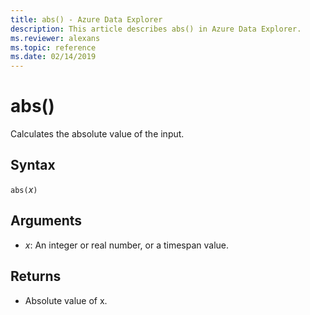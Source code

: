 ```yaml
---
title: abs() - Azure Data Explorer
description: This article describes abs() in Azure Data Explorer.
ms.reviewer: alexans
ms.topic: reference
ms.date: 02/14/2019
---
```

# abs()

Calculates the absolute value of the input.  

## Syntax

`abs(`*x*`)`

## Arguments

* *x*: An integer or real number, or a timespan value.

## Returns

* Absolute value of x.